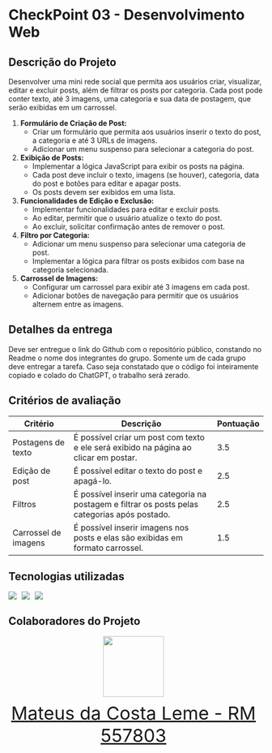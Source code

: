 # CheckPoint 03 - Desenvolvimento Web

## Descrição do Projeto
Desenvolver uma mini rede social que permita aos usuários criar, visualizar, editar e excluir posts, além de filtrar os posts por categoria. Cada post pode conter texto, até 3 imagens, uma categoria e sua data de postagem, que serão exibidas em um carrossel.

1. **Formulário de Criação de Post:**
    - Criar um formulário que permita aos usuários inserir o texto do post, a categoria e até 3 URLs de imagens.
    - Adicionar um menu suspenso para selecionar a categoria do post.
2. **Exibição de Posts:**
    - Implementar a lógica JavaScript para exibir os posts na página.
    - Cada post deve incluir o texto, imagens (se houver), categoria, data do post e botões para editar e apagar posts.
    - Os posts devem ser exibidos em uma lista.
3. **Funcionalidades de Edição e Exclusão:**
    - Implementar funcionalidades para editar e excluir posts.
    - Ao editar, permitir que o usuário atualize o texto do post.
    - Ao excluir, solicitar confirmação antes de remover o post.
4. **Filtro por Categoria:**
    - Adicionar um menu suspenso para selecionar uma categoria de post.
    - Implementar a lógica para filtrar os posts exibidos com base na categoria selecionada.
5. **Carrossel de Imagens:**
    - Configurar um carrossel para exibir até 3 imagens em cada post.
    - Adicionar botões de navegação para permitir que os usuários alternem entre as imagens.

## Detalhes da entrega
Deve ser entregue o link do Github com o repositório público, constando no Readme o nome dos integrantes do grupo. Somente um de cada grupo deve entregar a tarefa. Caso seja constatado que o código foi inteiramente copiado e colado do ChatGPT, o trabalho será zerado.

## Critérios de avaliação
| Critério             | Descrição                                                                                     | Pontuação |
|----------------------|-----------------------------------------------------------------------------------------------|-----------|
| Postagens de texto   | É possível criar um post com texto e ele será exibido na página ao clicar em postar.         | 3.5       |
| Edição de post       | É possível editar o texto do post e apagá-lo.                                                 | 2.5       |
| Filtros              | É possível inserir uma categoria na postagem e filtrar os posts pelas categorias após postado.| 2.5       |
| Carrossel de imagens | É possível inserir imagens nos posts e elas são exibidas em formato carrossel.                 | 1.5       |

## Tecnologias utilizadas
<div style="display:flex;flex-direction:row">
  <a href="https://www.google.com/search?q=html5" target="_blank" style="margin-right:10px"><img src="https://img.shields.io/badge/HTML-239120?style=for-the-badge&logo=html5&labelColor=orange&logoColor=white&color=8c3b0d"></a>
  <a href="https://www.google.com/search?q=css+3" target="_blank" style="margin-right:10px"><img src="https://img.shields.io/badge/CSS-239120?&style=for-the-badge&logo=css3&labelColor=blue&color=3b509c"></a>
  <a href="https://www.google.com/search?q=javascript" target="_blank" style="margin-right:10px"><img src="https://img.shields.io/badge/JavaScript-F7DF1E?style=for-the-badge&logo=javascript&logoColor=black&labelColor=dbbd25"></a>
</div>

## Colaboradores do Projeto
<div style="display: flex; justify-content: space-between; align-items: center;">
<a href="https://github.com/MateusLem" target="_blank" style="text-align: center; margin-right: 10px;">
<img loading="lazy" src="https://avatars.githubusercontent.com/MateusLem" width=120>
<p style="font-size:min(2vh, 36px); margin-top: 10px;">Mateus da Costa Leme - RM 557803</p>
</a>
</div>